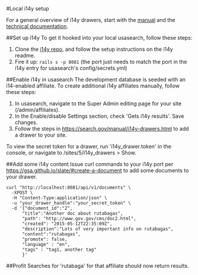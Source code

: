 #Local i14y setup

For a general overview of i14y drawers, start with the
[manual](https://search.gov/manual/i14y-drawers.html) and the
[technical documentation](https://gsa.github.io/slate).

##Set up i14y
To get it hooked into your local usasearch, follow these steps:

1. Clone the [i14y repo](https://github.com/GSA/i14y), and follow the
   setup instructions on the i14y readme.
1. Fire it up: `rails s -p 8081` (the port just needs to match the port in
   the i14y entry for usasearch's config/secrets.yml)

##Enable i14y in usasearch
The development database is seeded with an i14-enabled affiliate. To
create additional i14y affiliates manually, follow these steps:
1. In usasearch, navigate to the Super Admin editing page for your site (/admin/affiliates).
1. In the Enable/disable Settings section, check 'Gets i14y results'.
   Save changes.
1. Follow the steps in https://search.gov/manual/i14y-drawers.html to add a drawer to your site.

To view the secret token for a drawer, run 'i14y_drawer.token' in the
console, or navigate to /sites/5/i14y_drawers > Show.

##Add some i14y content
Issue curl commands to your i14y port per https://gsa.github.io/slate/#create-a-document to
add some documents to your drawer.
```
curl "http://localhost:8081/api/v1/documents" \
  -XPOST \
  -H "Content-Type:application/json" \
  -u "your_drawer_handle":"your_secret_token" \
  -d '{"document_id":"2",
      "title":"Another doc about rutabagas",
      "path": "http://www.gov.gov/cms/doc2.html",
      "created": "2015-05-12T22:35:09Z",
      "description":"Lots of very important info on rutabagas",
      "content":"rutabagas",
      "promote": false,
      "language" : "en",
      "tags" : "tag1, another tag"
      }'
```

##Profit
Searches for 'rutabaga' for that affiliate should now return results.
